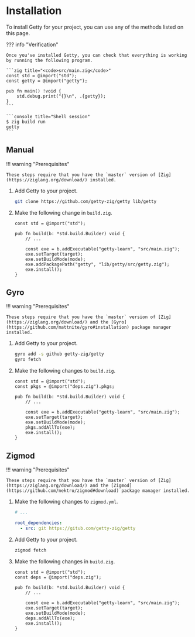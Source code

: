 # Installation

To install Getty for your project, you can use any of the methods listed on this page.

??? info "Verification"

    Once you've installed Getty, you can check that everything is working by running the following program.

    ```zig title="<code>src/main.zig</code>"
    const std = @import("std");
    const getty = @import("getty");

    pub fn main() !void {
        std.debug.print("{}\n", .{getty});
    }
    ```

    ```console title="Shell session"
    $ zig build run
    getty
    ```

## Manual

!!! warning "Prerequisites"

    These steps require that you have the `master` version of [Zig](https://ziglang.org/download/) installed.

1. Add Getty to your project.

    ```sh title="Shell session"
    git clone https://github.com/getty-zig/getty lib/getty
    ```

2. Make the following change in `build.zig`.

    ```zig title="<code>build.zig</code>" hl_lines="9"
    const std = @import("std");

    pub fn build(b: *std.build.Builder) void {
        // ...

        const exe = b.addExecutable("getty-learn", "src/main.zig");
        exe.setTarget(target);
        exe.setBuildMode(mode);
        exe.addPackagePath("getty", "lib/getty/src/getty.zig");
        exe.install();
    }
    ```

## Gyro

!!! warning "Prerequisites"

    These steps require that you have the `master` version of [Zig](https://ziglang.org/download/) and the [Gyro](https://github.com/mattnite/gyro#installation) package manager installed.

1. Add Getty to your project.

    ```sh title="Shell session"
    gyro add -s github getty-zig/getty
    gyro fetch
    ```

2. Make the following changes to `build.zig`.

    ```zig title="<code>build.zig</code>" hl_lines="2 10"
    const std = @import("std");
    const pkgs = @import("deps.zig").pkgs;

    pub fn build(b: *std.build.Builder) void {
        // ...

        const exe = b.addExecutable("getty-learn", "src/main.zig");
        exe.setTarget(target);
        exe.setBuildMode(mode);
        pkgs.addAllTo(exe);
        exe.install();
    }
    ```

## Zigmod

!!! warning "Prerequisites"

    These steps require that you have the `master` version of [Zig](https://ziglang.org/download/) and the [Zigmod](https://github.com/nektro/zigmod#download) package manager installed.

1. Make the following changes to `zigmod.yml`.

    ```yaml title="<code>zigmod.yml</code>" hl_lines="3 4"
    # ...

    root_dependencies:
      - src: git https://gitub.com/getty-zig/getty
    ```

2. Add Getty to your project.

    ```sh title="Shell session"
    zigmod fetch
    ```

3. Make the following changes in `build.zig`.

    ```zig title="<code>build.zig</code>" hl_lines="2 10"
    const std = @import("std");
    const deps = @import("deps.zig");

    pub fn build(b: *std.build.Builder) void {
        // ...

        const exe = b.addExecutable("getty-learn", "src/main.zig");
        exe.setTarget(target);
        exe.setBuildMode(mode);
        deps.addAllTo(exe);
        exe.install();
    }
    ```

